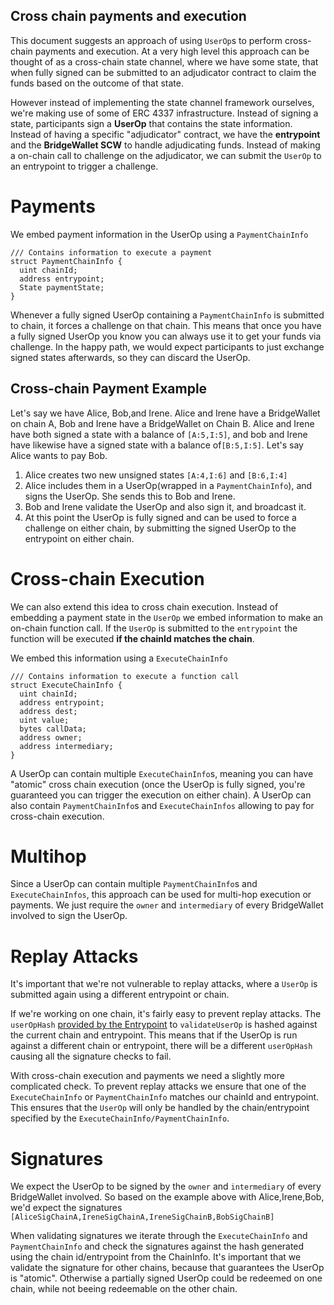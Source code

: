 ## Cross chain payments and execution
This document suggests an approach of using `UserOp`s to perform cross-chain payments and execution. At a very high level this approach can be thought of as a cross-chain state channel, where we have some state, that when fully signed can be submitted to an adjudicator contract to claim the funds based on the outcome of that state.

However instead of implementing the state channel framework ourselves, we're making use of some of ERC 4337 infrastructure. Instead of signing a state, participants sign a **UserOp** that contains the state information. Instead of having a specific "adjudicator" contract, we have the **entrypoint** and the **BridgeWallet SCW** to handle adjudicating funds.  Instead of making a on-chain call to challenge on the adjudicator, we can submit the `UserOp` to an entrypoint to trigger a challenge. 

# Payments
We embed payment information in the UserOp using a `PaymentChainInfo`
```sol
/// Contains information to execute a payment
struct PaymentChainInfo {
  uint chainId;
  address entrypoint;
  State paymentState;
}

```
Whenever a fully signed UserOp containing a `PaymentChainInfo` is submitted to chain, it forces a challenge on that chain. This means that once you have a fully signed UserOp you know you can always use it to get your funds via challenge. In the happy path, we would expect participants to just exchange signed states afterwards, so they can discard the UserOp.


## Cross-chain Payment Example
Let's say we have Alice, Bob,and Irene. Alice and Irene have a BridgeWallet on chain A, Bob and Irene have a BridgeWallet on Chain B. Alice and Irene have both signed a state with a balance of `[A:5,I:5]`, and bob and Irene have likewise have a signed state with a balance of`[B:5,I:5]`. Let's say Alice wants to pay Bob.

1. Alice creates two new unsigned states `[A:4,I:6]` and `[B:6,I:4]`
2. Alice includes them in a UserOp(wrapped in a `PaymentChainInfo`), and signs the UserOp. She sends this to Bob and Irene.
3. Bob and Irene validate the UserOp and also sign it, and broadcast it.
4. At this point the UserOp is fully signed and can be used to force a challenge on either chain, by submitting the signed UserOp to the entrypoint on either chain.

# Cross-chain Execution
We can also extend this idea to cross chain execution. Instead of embedding a payment state in the `UserOp` we embed information to make an on-chain function call. If the `UserOp` is submitted to the `entrypoint` the function will be executed **if the chainId matches the chain**.  

We embed this information using a `ExecuteChainInfo`
```sol
/// Contains information to execute a function call
struct ExecuteChainInfo {
  uint chainId;
  address entrypoint;
  address dest;
  uint value;
  bytes callData;
  address owner;
  address intermediary;
}
```

A UserOp can contain multiple `ExecuteChainInfo`s, meaning you can have "atomic" cross chain execution (once the UserOp is fully signed, you're guaranteed you can trigger the execution on either chain). A UserOp can also contain `PaymentChainInfo`s and `ExecuteChainInfos` allowing to pay for cross-chain execution.

# Multihop
Since a UserOp can contain multiple `PaymentChainInfo`s and `ExecuteChainInfos`,  this approach can be used for multi-hop execution or payments. We just require the `owner` and `intermediary` of every BridgeWallet involved to sign the UserOp.


# Replay Attacks
It's important that we're not vulnerable to replay attacks, where a `UserOp` is submitted again using a different entrypoint or chain.

If we're working on one chain, it's fairly easy to prevent replay attacks. The `userOpHash` [provided by the Entrypoint](https://github.com/magmo/Bridge-Wallet/blob/ad6d24fa2435f449751d1b61e24d12faff1f83a9/contracts/core/EntryPoint.sol#L298) to `validateUserOp` is hashed against the current chain and entrypoint. This means that if the UserOp is run against a different chain or entrypoint, there will be a different `userOpHash` causing all the signature checks to fail.

With cross-chain execution and payments we need a slightly more complicated check. To prevent replay attacks we ensure that one of the `ExecuteChainInfo` or `PaymentChainInfo` matches our chainId and entrypoint. This ensures that the `UserOp` will only be handled by the chain/entrypoint specified by the `ExecuteChainInfo/PaymentChainInfo`. 


# Signatures
We expect the UserOp to be signed by the `owner` and `intermediary` of every BridgeWallet involved. So based on the example above with Alice,Irene,Bob, we'd expect the signatures `[AliceSigChainA,IreneSigChainA,IreneSigChainB,BobSigChainB]`

When validating signatures we iterate through the `ExecuteChainInfo` and `PaymentChainInfo` and check the signatures against the hash generated using the chain id/entrypoint from the ChainInfo. It's important that we validate the signature for other chains, because that guarantees the UserOp is "atomic". Otherwise a partially signed UserOp could be redeemed on one chain, while not beeing redeemable on the other chain.
